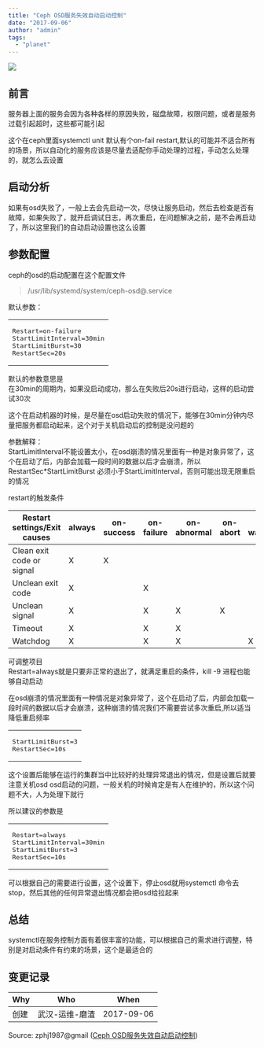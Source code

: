 ```yaml
---
title: "Ceph OSD服务失效自动启动控制"
date: "2017-09-06"
author: "admin"
tags: 
  - "planet"
---
```


  
![](images/restart.png)  

## 前言

服务器上面的服务会因为各种各样的原因失败，磁盘故障，权限问题，或者是服务过载引起超时，这些都可能引起

这个在ceph里面systemctl unit 默认有个on-fail restart,默认的可能并不适合所有的场景，所以自动化的服务应该是尽量去适配你手动处理的过程，手动怎么处理的，就怎么去设置  

## 启动分析

如果有osd失败了，一般上去会先启动一次，尽快让服务启动，然后去检查是否有故障，如果失败了，就开启调试日志，再次重启，在问题解决之前，是不会再启动了，所以这里我们的自动启动设置也这么设置

## 参数配置

ceph的osd的启动配置在这个配置文件

> /usr/lib/systemd/system/ceph-osd@.service

默认参数：  

<table><tbody><tr><td class="code"><pre><span class="line">Restart=on-failure</span><br><span class="line">StartLimitInterval=<span class="number">30</span>min</span><br><span class="line">StartLimitBurst=<span class="number">30</span></span><br><span class="line">RestartSec=<span class="number">20</span>s</span><br></pre></td></tr></tbody></table>

默认的参数意思是  
在30min的周期内，如果没启动成功，那么在失败后20s进行启动，这样的启动尝试30次

这个在启动机器的时候，是尽量在osd启动失败的情况下，能够在30min分钟内尽量把服务都启动起来，这个对于关机启动后的控制是没问题的

参数解释：  
StartLimitInterval不能设置太小，在osd崩溃的情况里面有一种是对象异常了，这个在启动了后，内部会加载一段时间的数据以后才会崩溃，所以RestartSec\*StartLimitBurst 必须小于StartLimitInterval，否则可能出现无限重启的情况

restart的触发条件

| Restart settings/Exit causes | always | on-success | on-failure | on-abnormal | on-abort | on-watchdog |
| --- | --- | --- | --- | --- | --- | --- |
| Clean exit code or signal | X | X |  |  |  |  |
| Unclean exit code | X |  | X |  |  |  |
| Unclean signal | X |  | X | X | X |  |
| Timeout | X |  | X | X |  |  |
| Watchdog | X |  | X | X |  | X |

可调整项目  
Restart=always就是只要非正常的退出了，就满足重启的条件，kill -9 进程也能够自动启动

在osd崩溃的情况里面有一种情况是对象异常了，这个在启动了后，内部会加载一段时间的数据以后才会崩溃，这种崩溃的情况我们不需要尝试多次重启,所以适当降低重启频率  

<table><tbody><tr><td class="code"><pre><span class="line">StartLimitBurst=<span class="number">3</span></span><br><span class="line">RestartSec=<span class="number">10</span>s</span><br></pre></td></tr></tbody></table>

这个设置后能够在运行的集群当中比较好的处理异常退出的情况，但是设置后就要注意关机osd osd启动的问题，一般关机的时候肯定是有人在维护的，所以这个问题不大，人为处理下就行

所以建议的参数是

<table><tbody><tr><td class="code"><pre><span class="line">Restart=always</span><br><span class="line">StartLimitInterval=<span class="number">30</span>min</span><br><span class="line">StartLimitBurst=<span class="number">3</span></span><br><span class="line">RestartSec=<span class="number">10</span>s</span><br></pre></td></tr></tbody></table>

可以根据自己的需要进行设置，这个设置下，停止osd就用systemctl 命令去 stop，然后其他的任何异常退出情况都会把osd给拉起来

## 总结

systemctl在服务控制方面有着很丰富的功能，可以根据自己的需求进行调整，特别是对启动条件有约束的场景，这个是最适合的

## 变更记录

| Why | Who | When |
| --- | --- | --- |
| 创建 | 武汉-运维-磨渣 | 2017-09-06 |

Source: zphj1987@gmail ([Ceph OSD服务失效自动启动控制](http://www.zphj1987.com/2017/09/06/Ceph-OSD-autorestart-when-fail/))

